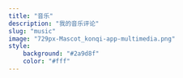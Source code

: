 ```yaml
---
title: "音乐"
description: "我的音乐评论"
slug: "music"
image: "729px-Mascot_konqi-app-multimedia.png"
style:
    background: "#2a9d8f"
    color: "#fff"
---
```


